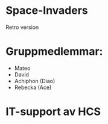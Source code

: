 # Space-Invaders
Retro version


# Gruppmedlemmar:
- Mateo
- David
- Achiphon (Diao)
- Rebecka (Ace)



# IT-support av HCS
